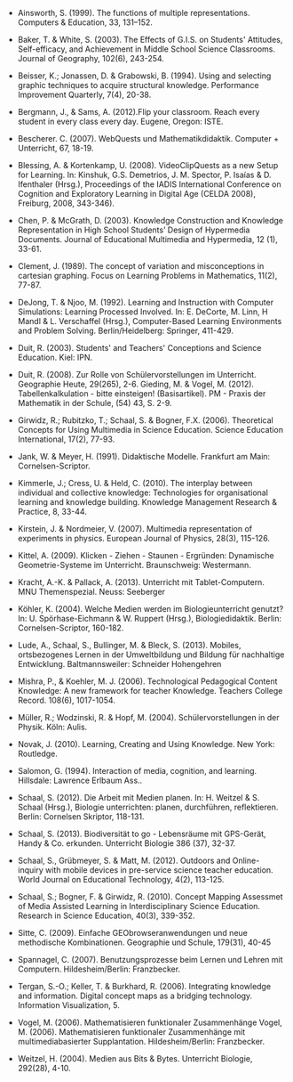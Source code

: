 <!-- filename: 99_Literatur.md -->
<!-- title: Literatur -->

- Ainsworth, S. (1999). The functions of multiple representations. Computers &amp; Education, 33, 131–152.

- Baker, T. &amp; White, S. (2003). The Effects of G.I.S. on Students' Attitudes, Self-efficacy, and Achievement in Middle School Science Classrooms. Journal of Geography, 102(6), 243-254.

- Beisser, K.; Jonassen, D. &amp; Grabowski, B. (1994). Using and selecting graphic techniques to acquire structural knowledge. Performance Improvement Quarterly, 7(4), 20-38.

- Bergmann, J., &amp; Sams, A. (2012).Flip your classroom. Reach every student in every class every day. Eugene, Oregon: ISTE.

- Bescherer. C. (2007). WebQuests und Mathematikdidaktik. Computer + Unterricht, 67, 18-19.

- Blessing, A. &amp; Kortenkamp, U. (2008). VideoClipQuests as a new Setup for Learning. In: Kinshuk, G.S. Demetrios, J. M. Spector, P. Isaías &amp; D. Ifenthaler (Hrsg.), Proceedings of the IADIS International Conference on Cognition and Exploratory Learning in Digital Age (CELDA 2008), Freiburg, 2008, 343-346).

- Chen, P. &amp; McGrath, D. (2003). Knowledge Construction and Knowledge Representation in High School Students’ Design of Hypermedia Documents. Journal of Educational Multimedia and Hypermedia, 12 (1), 33-61.

- Clement, J. (1989). The concept of variation and misconceptions in cartesian graphing. Focus on Learning Problems in Mathematics, 11(2), 77-87.

- DeJong, T. &amp; Njoo, M. (1992). Learning and Instruction with Computer Simulations: Learning Processed Involved. In: E. DeCorte, M. Linn, H Mandl &amp; L. Verschaffel (Hrsg.), Computer-Based Learning Environments and Problem Solving. Berlin/Heidelberg: Springer, 411-429.

- Duit, R. (2003). Students' and Teachers' Conceptions and Science Education. Kiel: IPN.

- Duit, R. (2008). Zur Rolle von Schülervorstellungen im Unterricht. Geographie Heute, 29(265), 2-6. Gieding, M. &amp; Vogel, M. (2012). Tabellenkalkulation - bitte einsteigen! (Basisartikel). PM - Praxis der Mathematik in der Schule, (54) 43, S. 2-9.

- Girwidz, R.; Rubitzko, T.; Schaal, S. &amp; Bogner, F.X. (2006). Theoretical Concepts for Using Multimedia in Science Education. Science Education International, 17(2), 77-93.

- Jank, W. &amp; Meyer, H. (1991). Didaktische Modelle. Frankfurt am Main: Cornelsen-Scriptor.

- Kimmerle, J.; Cress, U. &amp; Held, C. (2010). The interplay between individual and collective knowledge: Technologies for organisational learning and knowledge building. Knowledge Management Research &amp; Practice, 8, 33-44.

- Kirstein, J. &amp; Nordmeier, V. (2007). Multimedia representation of experiments in physics. European Journal of Physics, 28(3), 115-126.

- Kittel, A. (2009). Klicken - Ziehen - Staunen - Ergründen: Dynamische Geometrie-Systeme im Unterricht. Braunschweig: Westermann.

- Kracht, A.-K. &amp; Pallack, A. (2013). Unterricht mit Tablet-Computern. MNU Themenspezial. Neuss: Seeberger

- Köhler, K. (2004). Welche Medien werden im Biologieunterricht genutzt? In: U. Spörhase-Eichmann &amp; W. Ruppert (Hrsg.), Biologiedidaktik. Berlin: Cornelsen-Scriptor, 160-182.

- Lude, A., Schaal, S., Bullinger, M. &amp; Bleck, S. (2013). Mobiles, ortsbezogenes Lernen in der Umweltbildung und Bildung für nachhaltige Entwicklung. Baltmannsweiler: Schneider Hohengehren

- Mishra, P., &amp; Koehler, M. J. (2006). Technological Pedagogical Content Knowledge: A new framework for teacher Knowledge. Teachers College Record. 108(6), 1017-1054.

- Müller, R.; Wodzinski, R. &amp; Hopf, M. (2004). Schülervorstellungen in der Physik. Köln: Aulis.

- Novak, J. (2010). Learning, Creating and Using Knowledge. New York: Routledge.

- Salomon, G. (1994). Interaction of media, cognition, and learning. Hillsdale: Lawrence Erlbaum Ass..

- Schaal, S. (2012). Die Arbeit mit Medien planen. In: H. Weitzel &amp; S. Schaal (Hrsg.), Biologie unterrichten: planen, durchführen, reflektieren. Berlin: Cornelsen Skriptor, 118-131.

- Schaal, S. (2013). Biodiversität to go - Lebensräume mit GPS-Gerät, Handy &amp; Co. erkunden. Unterricht Biologie 386 (37), 32-37.

- Schaal, S., Grübmeyer, S. &amp; Matt, M. (2012). Outdoors and Online- inquiry with mobile devices in pre-service science teacher education. World Journal on Educational Technology, 4(2), 113-125.

- Schaal, S.; Bogner, F. &amp; Girwidz, R. (2010). Concept Mapping Assessmet of Media Assisted Learning in Interdisciplinary Science Education. Research in Science Education, 40(3), 339-352.

- Sitte, C. (2009). Einfache GEObrowseranwendungen und neue methodische Kombinationen. Geographie und Schule, 179(31), 40-45

- Spannagel, C. (2007). Benutzungsprozesse beim Lernen und Lehren mit Computern. Hildesheim/Berlin: Franzbecker.

- Tergan, S.-O.; Keller, T. &amp; Burkhard, R. (2006). Integrating knowledge and information. Digital concept maps as a bridging technology. Information Visualization, 5.

- Vogel, M. (2006). Mathematisieren funktionaler Zusammenhänge Vogel, M. (2006). Mathematisieren funktionaler Zusammenhänge mit multimediabasierter Supplantation. Hildesheim/Berlin: Franzbecker.

- Weitzel, H. (2004). Medien aus Bits &amp; Bytes. Unterricht Biologie, 292(28), 4-10.
